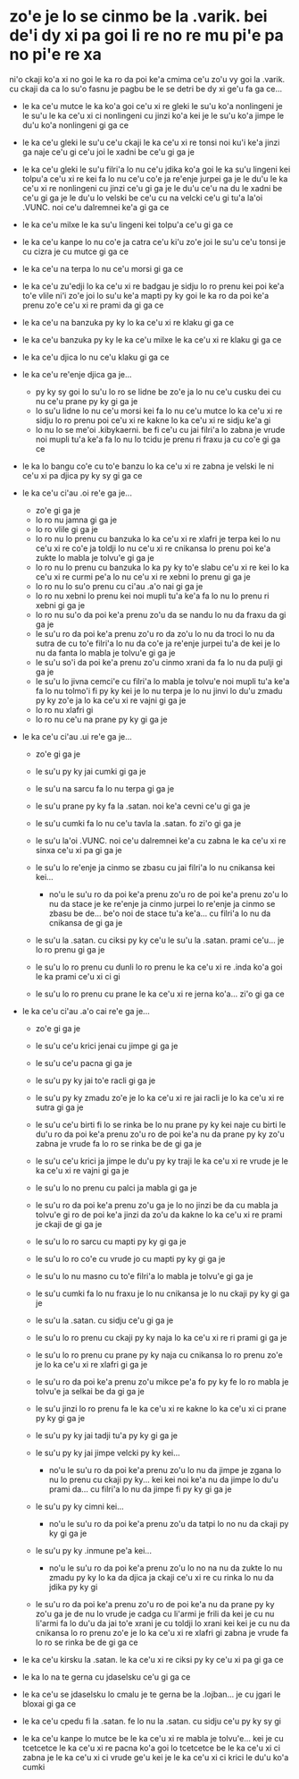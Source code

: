 zo'e je lo se cinmo be la .varik. bei de'i dy xi pa goi li re no re mu pi'e pa no pi'e re xa
============================================================================================

ni'o ckaji ko'a xi no goi le ka ro da poi ke'a cmima ce'u zo'u vy goi la .varik. cu ckaji da ca lo su'o fasnu je pagbu be le se detri be dy xi ge'u fa ga ce...

* le ka ce'u mutce le ka ko'a goi ce'u xi re gleki le su'u ko'a nonlingeni je le su'u le ka ce'u xi ci nonlingeni cu jinzi ko'a kei je le su'u ko'a jimpe le du'u ko'a nonlingeni gi ga ce
* le ka ce'u gleki le su'u ce'u ckaji le ka ce'u xi re tonsi noi ku'i ke'a jinzi ga naje ce'u gi ce'u joi le xadni be ce'u gi ga je
* le ka ce'u gleki le su'u filri'a lo nu ce'u jdika ko'a goi le ka su'u lingeni kei tolpu'a ce'u xi re kei fa lo nu ce'u co'e ja re'enje jurpei ga je le du'u le ka ce'u xi re nonlingeni cu jinzi ce'u gi ga je le du'u ce'u na du le xadni be ce'u gi ga je le du'u lo velski be ce'u cu na velcki ce'u gi tu'a la'oi .VUNC. noi ce'u dalremnei ke'a gi ga ce
* le ka ce'u milxe le ka su'u lingeni kei tolpu'a ce'u gi ga ce
* le ka ce'u kanpe lo nu co'e ja catra ce'u ki'u zo'e joi le su'u ce'u tonsi je cu cizra je cu mutce gi ga ce
* le ka ce'u na terpa lo nu ce'u morsi gi ga ce
* le ka ce'u zu'edji lo ka ce'u xi re badgau je sidju lo ro prenu kei poi ke'a to'e vlile ni'i zo'e joi lo su'u ke'a mapti py ky goi le ka ro da poi ke'a prenu zo'e ce'u xi re prami da gi ga ce
* le ka ce'u na banzuka py ky lo ka ce'u xi re klaku gi ga ce
* le ka ce'u banzuka py ky le ka ce'u milxe le ka ce'u xi re klaku gi ga ce
* le ka ce'u djica lo nu ce'u klaku gi ga ce
* le ka ce'u re'enje djica ga je...

  * py ky sy goi lo su'u lo ro se lidne be zo'e ja lo nu ce'u cusku dei cu nu ce'u prane py ky gi ga je
  * lo su'u lidne lo nu ce'u morsi kei fa lo nu ce'u mutce lo ka ce'u xi re sidju lo ro prenu poi ce'u xi re kakne lo ka ce'u xi re sidju ke'a gi
  * lo nu lo se me'oi .kibykaerni. be fi ce'u cu jai filri'a lo zabna je vrude noi mupli tu'a ke'a fa lo nu lo tcidu je prenu ri fraxu ja cu co'e gi ga ce

* le ka lo bangu co'e cu to'e banzu lo ka ce'u xi re zabna je velski le ni ce'u xi pa djica py ky sy gi ga ce
* le ka ce'u ci'au .oi re'e ga je...

  * zo'e gi ga je
  * lo ro nu jamna gi ga je
  * lo ro vlile gi ga je
  * lo ro nu lo prenu cu banzuka lo ka ce'u xi re xlafri je terpa kei lo nu ce'u xi re co'e ja toldji lo nu ce'u xi re cnikansa lo prenu poi ke'a zukte lo mabla je tolvu'e gi ga je
  * lo ro nu lo prenu cu banzuka lo ka py ky to'e slabu ce'u xi re kei lo ka ce'u xi re curmi pe'a lo nu ce'u xi re xebni lo prenu gi ga je
  * lo ro nu lo su'o prenu cu ci'au .a'o nai gi ga je
  * lo ro nu xebni lo prenu kei noi mupli tu'a ke'a fa lo nu lo prenu ri xebni gi ga je
  * lo ro nu su'o da poi ke'a prenu zo'u da se nandu lo nu da fraxu da gi ga je
  * le su'u ro da poi ke'a prenu zo'u ro da zo'u lo nu da troci lo nu da sutra de cu to'e filri'a lo nu da co'e ja re'enje jurpei tu'a de kei je lo nu da fanta lo mabla je tolvu'e gi ga je
  * le su'u so'i da poi ke'a prenu zo'u cinmo xrani da fa lo nu da pulji gi ga je
  * le su'u lo jivna cemci'e cu filri'a lo mabla je tolvu'e noi mupli tu'a ke'a fa lo nu tolmo'i fi py ky kei je lo nu terpa je lo nu jinvi lo du'u zmadu py ky zo'e ja lo ka ce'u xi re vajni gi ga je
  * lo ro nu xlafri gi
  * lo ro nu ce'u na prane py ky gi ga je

* le ka ce'u ci'au .ui re'e ga je...

  * zo'e gi ga je
  * le su'u py ky jai cumki gi ga je
  * le su'u na sarcu fa lo nu terpa gi ga je
  * le su'u prane py ky fa la .satan. noi ke'a cevni ce'u gi ga je
  * le su'u cumki fa lo nu ce'u tavla la .satan. fo zi'o gi ga je
  * le su'u la'oi .VUNC. noi ce'u dalremnei ke'a cu zabna le ka ce'u xi re sinxa ce'u xi pa gi ga je
  * le su'u lo re'enje ja cinmo se zbasu cu jai filri'a lo nu cnikansa kei kei...

    * no'u le su'u ro da poi ke'a prenu zo'u ro de poi ke'a prenu zo'u lo nu da stace je ke re'enje ja cinmo jurpei lo re'enje ja cinmo se zbasu be de... be'o noi de stace tu'a ke'a... cu filri'a lo nu da cnikansa de gi ga je

  * le su'u la .satan. cu ciksi py ky ce'u le su'u la .satan. prami ce'u... je lo ro prenu gi ga je
  * le su'u lo ro prenu cu dunli lo ro prenu le ka ce'u xi re .inda ko'a goi le ka prami ce'u xi ci gi
  * le su'u lo ro prenu cu prane le ka ce'u xi re jerna ko'a... zi'o gi ga ce

* le ka ce'u ci'au .a'o cai re'e ga je...

  * zo'e gi ga je
  * le su'u ce'u krici jenai cu jimpe gi ga je
  * le su'u ce'u pacna gi ga je
  * le su'u py ky jai to'e racli gi ga je
  * le su'u py ky zmadu zo'e je lo ka ce'u xi re jai racli je lo ka ce'u xi re sutra gi ga je
  * le su'u ce'u birti fi lo se rinka be lo nu prane py ky kei naje cu birti le du'u ro da poi ke'a prenu zo'u ro de poi ke'a nu da prane py ky zo'u zabna je vrude fa lo ro se rinka be de gi ga je
  * le su'u ce'u krici ja jimpe le du'u py ky traji le ka ce'u xi re vrude je le ka ce'u xi re vajni gi ga je
  * le su'u lo no prenu cu palci ja mabla gi ga je
  * le su'u ro da poi ke'a prenu zo'u ga je lo no jinzi be da cu mabla ja tolvu'e gi ro de poi ke'a jinzi da zo'u da kakne lo ka ce'u xi re prami je ckaji de gi ga je
  * le su'u lo ro sarcu cu mapti py ky gi ga je
  * le su'u lo ro co'e cu vrude jo cu mapti py ky gi ga je
  * le su'u lo nu masno cu to'e filri'a lo mabla je tolvu'e gi ga je
  * le su'u cumki fa lo nu fraxu je lo nu cnikansa je lo nu ckaji py ky gi ga je
  * le su'u la .satan. cu sidju ce'u gi ga je
  * le su'u lo ro prenu cu ckaji py ky naja lo ka ce'u xi re ri prami gi ga je
  * le su'u lo ro prenu cu prane py ky naja cu cnikansa lo ro prenu zo'e je lo ka ce'u xi re xlafri gi ga je
  * le su'u ro da poi ke'a prenu zo'u mikce pe'a fo py ky fe lo ro mabla je tolvu'e ja selkai be da gi ga je
  * le su'u jinzi lo ro prenu fa le ka ce'u xi re kakne lo ka ce'u xi ci prane py ky gi ga je
  * le su'u py ky jai tadji tu'a py ky gi ga je
  * le su'u py ky jai jimpe velcki py ky kei...

    * no'u le su'u ro da poi ke'a prenu zo'u lo nu da jimpe je zgana lo nu lo prenu cu ckaji py ky... kei kei noi ke'a nu da jimpe lo du'u prami da... cu filri'a lo nu da jimpe fi py ky gi ga je

  * le su'u py ky cimni kei...

    * no'u le su'u ro da poi ke'a prenu zo'u da tatpi lo no nu da ckaji py ky gi ga je

  * le su'u py ky .inmune pe'a kei...

    * no'u le su'u ro da poi ke'a prenu zo'u lo no na nu da zukte lo nu zmadu py ky lo ka da djica ja ckaji ce'u xi re cu rinka lo nu da jdika py ky gi

  * le su'u ro da poi ke'a prenu zo'u ro de poi ke'a nu da prane py ky zo'u ga je de nu lo vrude je cadga cu li'armi je frili da kei je cu nu li'armi fa lo du'u da jai to'e xrani je cu toldji lo xrani kei kei je cu nu da cnikansa lo ro prenu zo'e je lo ka ce'u xi re xlafri gi zabna je vrude fa lo ro se rinka be de gi ga ce

* le ka ce'u kirsku la .satan. le ka ce'u xi re ciksi py ky ce'u xi pa gi ga ce
* le ka lo na te gerna cu jdaselsku ce'u gi ga ce
* le ka ce'u se jdaselsku lo cmalu je te gerna be la .lojban... je cu jgari le bloxai gi ga ce
* le ka ce'u cpedu fi la .satan. fe lo nu la .satan. cu sidju ce'u py ky sy gi
* le ka ce'u kanpe lo mutce be le ka ce'u xi re mabla je tolvu'e... kei je cu tcetcetce le ka ce'u xi re pacna ko'a goi lo tcetcetce be le ka ce'u xi ci zabna je le ka ce'u xi ci vrude ge'u kei je le ka ce'u xi ci krici le du'u ko'a cumki
